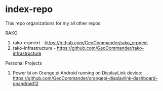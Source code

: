 # index-repo

This repo organizations for my all other repos

RAKO
1) rako-erpnext - https://github.com/GeoCommander/rako_erpnext
2) rako-infrastructure - https://github.com/GeoCommander/rako-infrastructure



Personal Projects
1) Power bi on Orange pi Android running on DisplayLink device: https://github.com/GeoCommander/orangepi-displaylink-dashboard-onandroid12
